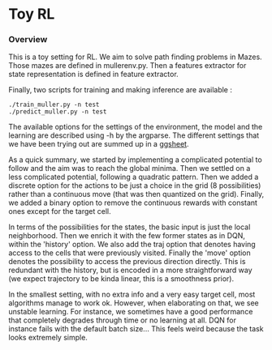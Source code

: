 # Toy RL

### Overview

This is a toy setting for RL. We aim to solve path finding problems in Mazes. Those mazes are defined in mullerenv.py.
Then a features extractor for state representation is defined in feature extractor.

Finally, two scripts for training and making inference are available :

```
./train_muller.py -n test
./predict_muller.py -n test
```

The available options for the settings of the environment, the model and the learning
are described using -h by the argparse.
The different settings that we have been trying out are summed up in a [ggsheet](https://docs.google.com/spreadsheets/d/1fUFJDnLdW443GwGmxf7Qi0cwseGc_ZVvNcS0T__PuFk/edit?usp=sharing).

As a quick summary, we started by implementing a complicated potential to follow and the aim was
to reach the global minima. Then we settled on a less complicated potential, following a quadratic pattern.
Then we added a discrete option for the actions to be just a choice in the grid (8 possibilities) 
rather than a continuous move (that was then quantized on the grid). Finally, we added a binary option
to remove the continuous rewards with constant ones except for the target cell.

In terms of the possibilities for the states, the basic input is just the local neighborhood.
Then we enrich it with the few former states as in DQN, within the 'history' option.
We also add the traj option that denotes having access to the cells that were previously visited.
Finally the 'move' option denotes the possibility to access the previous direction directly.
This is redundant with the history, but is encoded in a more straightforward way (we expect 
trajectory to be kinda linear, this is a smoothness prior).

In the smallest setting, with no extra info and a very easy target cell, most algorithms 
manage to work ok. However, when elaborating on that, we see unstable learning. For instance,
we sometimes have a good performance that completely degrades through time or no learning at all.
DQN for instance fails with the default batch size... This feels weird because 
the task looks extremely simple.

